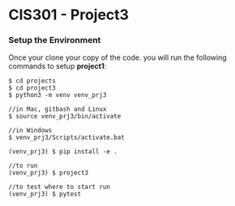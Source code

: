 # CIS301 - Project3


### Setup the Environment
Once your clone your copy of the code. you will run the following commands to setup **project1**:

    $ cd projects
    $ cd project3
    $ python3 -m venv venv_prj3

    //in Mac, gitbash and Linux
    $ source venv_prj3/bin/activate 

    //in Windows
    $ venv_prj3/Scripts/activate.bat

    (venv_prj3) $ pip install -e .

    //to run
    (venv_prj3) $ project3

    //to test where to start run
    (venv_prj3) $ pytest 




